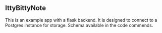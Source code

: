 ## IttyBittyNote
This is an example app with a flask backend. It is designed to connect to a Postgres instance for storage. Schema available in the code commends.